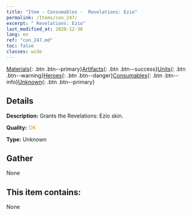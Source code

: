 ```yaml
---
title: "Item - Consumables -  Revelations: Ezio"
permalink: /Items/con_247/
excerpt: " Revelations: Ezio"
last_modified_at: 2020-12-30
lang: en
ref: "con_247.md"
toc: false
classes: wide
---
```

 [Materials](/Items/){: .btn .btn--primary}[Artifacts](/Items/Artifacts/){: .btn .btn--success}[Units](/Items/Units/){: .btn .btn--warning}[Heroes](/Items/Heroes/){: .btn .btn--danger}[Consumables](/Items/Consumables/){: .btn .btn--info}[Unknown](/Items/Unknown/){: .btn .btn--primary}

## Details
 **Description:** Grants the Revelations: Ezio skin.

 **Quality:** <span style="color: #FF8C00">OK</span>

 **Type:** Unknown

## Gather

  None

## This item contains:

  None

